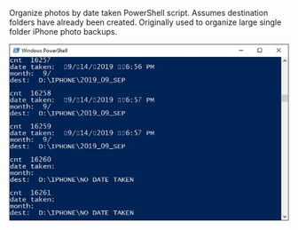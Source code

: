 Organize photos by date taken PowerShell script. 
Assumes destination folders have already been created. 
Originally used to organize large single folder iPhone photo backups.

![print statements during runtime](datetaken.JPG)
